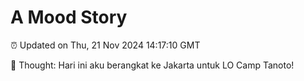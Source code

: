# A Mood Story

⏰ Updated on Thu, 21 Nov 2024 14:17:10 GMT

💭 Thought: Hari ini aku berangkat ke Jakarta untuk LO Camp Tanoto!

